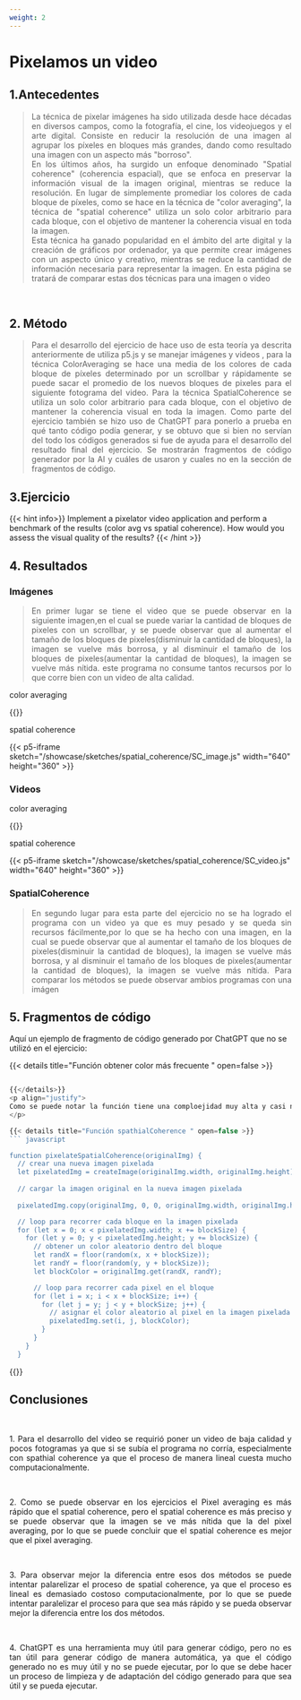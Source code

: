 ```yaml
---
weight: 2
---
```


# Pixelamos un video
## 1.Antecedentes
<blockquote>
<p style = 'text-align: justify;'>
La técnica de pixelar imágenes ha sido utilizada desde hace décadas en diversos campos, como la fotografía, el cine, los videojuegos y el arte digital. Consiste en reducir la resolución de una imagen al agrupar los píxeles en bloques más grandes, dando como resultado una imagen con un aspecto más "borroso".
<br>
En los últimos años, ha surgido un enfoque denominado "Spatial coherence" (coherencia espacial), que se enfoca en preservar la información visual de la imagen original, mientras se reduce la resolución. En lugar de simplemente promediar los colores de cada bloque de píxeles, como se hace en la técnica de "color averaging", la técnica de "spatial coherence" utiliza un solo color arbitrario para cada bloque, con el objetivo de mantener la coherencia visual en toda la imagen.
<br>
Esta técnica ha ganado popularidad en el ámbito del arte digital y la creación de gráficos por ordenador, ya que permite crear imágenes con un aspecto único y creativo, mientras se reduce la cantidad de información necesaria para representar la imagen. En esta página se tratará de comparar estas dos técnicas para una imagen o video
</p>
</blockquote>
<br>

## 2. Método
<blockquote>
<p style = 'text-align: justify;'>
Para el desarrollo del ejercicio de hace uso de esta teoría ya descrita anteriormente de utiliza p5.js y se manejar imágenes y videos , para la técnica ColorAveraging se hace una media de los colores de cada bloque de píxeles determinado por un scrollbar y rápidamente se puede sacar el promedio de los nuevos bloques de pixeles para el siguiente fotograma del video. Para la técnica SpatialCoherence se utiliza un solo color arbitrario para cada bloque, con el objetivo de mantener la coherencia visual en toda la imagen.
Como parte del ejercicio también se hizo uso de ChatGPT para ponerlo a prueba en qué tanto código podía generar, y se obtuvo que si bien no servían del todo los códigos generados si fue de ayuda para el desarrollo del resultado final del ejercicio. Se mostrarán fragmentos de código generador por la AI y cuáles de usaron y cuales no en la sección de fragmentos de código.


</blockquote>
</p>

## 3.Ejercicio
{{< hint info>}}
Implement a pixelator video application and perform a benchmark of the results (color avg vs spatial coherence). How would you assess the visual quality of the results?
{{< /hint >}}

## 4. Resultados

### Imágenes
<blockquote>
<p style = 'text-align: justify;'>
En primer lugar se tiene el video que se puede observar en la siguiente imagen,en el cual se puede variar la cantidad  de  bloques de pixeles con un scrollbar, y se puede observar que al aumentar el tamaño de los bloques de pixeles(disminuir la cantidad de bloques), la imagen se vuelve más borrosa, y al disminuir el tamaño de los bloques de pixeles(aumentar la cantidad de bloques), la imagen se vuelve más nítida.
este programa no consume tantos recursos por lo que corre bien con un video de alta calidad.
</p>
</blockquote>


color averaging

{{<p5-iframe sketch="/showcase/sketches/spatial_coherence/pix_image.js" width="640" height="360" >}}

spatial coherence

{{< p5-iframe sketch="/showcase/sketches/spatial_coherence/SC_image.js"
width="640" height="360" >}}


### Videos

color averaging

{{<p5-iframe sketch="/showcase/sketches/spatial_coherence/pix_video.js" width="640" height="360" >}}

spatial coherence

{{< p5-iframe sketch="/showcase/sketches/spatial_coherence/SC_video.js" width="640" height="360" >}}
### SpatialCoherence
<blockquote>
<p style = 'text-align: justify;'>
En segundo lugar para esta parte del ejercicio no se ha logrado el programa con un video ya que es muy pesado y se queda sin recursos fácilmente,por lo que se ha hecho con una imagen, en la cual se puede observar que al aumentar el tamaño de los bloques de pixeles(disminuir la cantidad de bloques), la imagen se vuelve más borrosa, y al disminuir el tamaño de los bloques de pixeles(aumentar la cantidad de bloques), la imagen se vuelve más nítida.
Para comparar los métodos se puede observar ambios programas con una imágen
</blockquote>
</p>

## 5. Fragmentos de código

Aquí un ejemplo de fragmento de código generado por ChatGPT que no se utilizó en el ejercicio:

{{< details title="Función obtener color más frecuente " open=false >}}
``` javascript

{{</details>}}
<p align="justify">
Como se puede notar la función tiene una comploejidad muy alta y casi no se podía ejectar nisiquiera con una imágen, adicional a esto el ejercicio de spatial coherence juega es con un color aleatorio del cuadro que representa y no con el más común por lo que ya con los cambios requeridos implementados quedó así:
</p>

{{< details title="Función spathialCoherence " open=false >}}
``` javascript

function pixelateSpatialCoherence(originalImg) {
  // crear una nueva imagen pixelada
  let pixelatedImg = createImage(originalImg.width, originalImg.height);
  
  // cargar la imagen original en la nueva imagen pixelada
  
  pixelatedImg.copy(originalImg, 0, 0, originalImg.width, originalImg.height, 0, 0, originalImg.width, originalImg.height);

  // loop para recorrer cada bloque en la imagen pixelada
  for (let x = 0; x < pixelatedImg.width; x += blockSize) {
    for (let y = 0; y < pixelatedImg.height; y += blockSize) {
      // obtener un color aleatorio dentro del bloque
      let randX = floor(random(x, x + blockSize));
      let randY = floor(random(y, y + blockSize));
      let blockColor = originalImg.get(randX, randY);

      // loop para recorrer cada pixel en el bloque
      for (let i = x; i < x + blockSize; i++) {
        for (let j = y; j < y + blockSize; j++) {
          // asignar el color aleatorio al pixel en la imagen pixelada
          pixelatedImg.set(i, j, blockColor);
        }
      }
    }
  }

```
{{</details>}}

## Conclusiones

<br>
<p align="justify">
1. Para el desarrollo del video se requirió poner un video de baja calidad y pocos fotogramas ya que si se subía el programa no corría, especialmente con spathial coherence ya  que el proceso de manera lineal cuesta mucho computacionalmente.
</p>
<br>
<p align="justify">
2. Como se puede observar en los ejercicios el Pixel averaging es más rápido que el spatial coherence, pero el spatial coherence es más preciso y se puede observar que la imagen se ve más nítida que la del pixel averaging, por lo que se puede concluir que el spatial coherence es mejor que el pixel averaging. 
</p>
<br>
<p align="justify">
3. Para observar mejor la diferencia entre esos dos métodos se puede intentar palarelizar el proceso de spatial coherence, ya que el proceso es lineal es demasiado costoso computacionalmente, por lo que se puede intentar paralelizar el proceso para que sea más rápido y se pueda observar mejor la diferencia entre los dos métodos.
</p>
<br>
<p align="justify">
4. ChatGPT es una herramienta muy útil para generar código, pero no es tan útil para generar código de manera automática, ya que el código generado no es muy útil y no se puede ejecutar, por lo que se debe hacer un proceso de limpieza y de adaptación del código generado para que sea útil y se pueda ejecutar.
</p>
